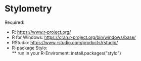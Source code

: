 # Stylometry
Required:
* R: https://www.r-project.org/
* R for Windows: https://cran.r-project.org/bin/windows/base/ 
* RStudio: https://www.rstudio.com/products/rstudio/
* R-package Stylo:  
** run in your R-Enviroment: install.packages("stylo") 
